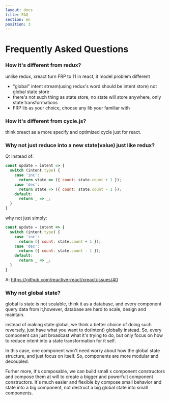 ```yaml
---
layout: docs
title: FAQ
section: en
position: 3
---
```


# Frequently Asked Questions
### How it's different from redux?

unlike redux, xreact turn FRP to 11 in react, it model problem different

- "global" intent stream(using redux's word should be intent store) not global state store
- there's not such thing as state store, no state will store anywhere, only state transformations
- FRP lib as your choice, choose any lib your familiar with

### How it's different from cycle.js?

think xreact as a more specify and optimized cycle just for react.

### Why not just reduce into a new state(value) just like redux?

Q: Instead of:

```js
const update = intent => {
  switch (intent.type) {
    case 'inc':
      return state => ({ count: state.count + 1 });
    case 'dec':
      return state => ({ count: state.count - 1 });
    default:
      return _ => _;
  }
}
```

why not just simply:
```js
const update = intent => {
  switch (intent.type) {
    case 'inc':
      return ({ count: state.count + 1 });
    case 'dec':
      return ({ count: state.count - 1 });
    default:
      return _ => _;
  }
}
```

A: https://github.com/reactive-react/xreact/issues/40

### Why not global state?
global is state is not scalable, think it as a database, and every component query data from it,however, database are hard to scale, design and maintain.

instead of making state global, we think a better choice of doing such reversely, just have what you want to do(intent) globally instead. So, every component can just broadcast what it's trying to do, but only focus on how to reduce intent into a state transformation for it self.

In this case, one component won't need worry about how the global state structure, and just focus on itself. So, components are more modular and decoupled.

Furher more, it's composable, we can build small x component constructors and compose them at will to create a bigger and powerfult component constructors. It's much easier and flexible by compose small behavior and state into a big component, not destruct a big global state into small components.
